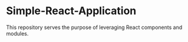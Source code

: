 # Simple-React-Application
This repository serves the purpose of leveraging React components and modules.
